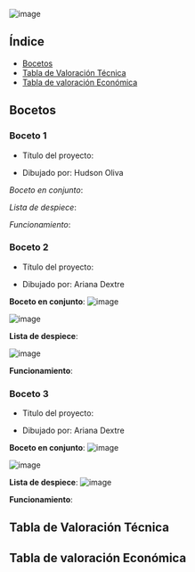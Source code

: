 

![image](https://github.com/Arianadextre/PROYECTO-DE-FUNBIO-1/assets/143019386/96d31fb6-1b95-4c66-a07a-bfc1a709cec6)


## Índice
- [Bocetos](#Bocetos)
- [Tabla de Valoración Técnica](#Tabla-de-Valoración-Técnica)
- [Tabla de valoración Económica](#Tabla-de-valoración-Económica)

## Bocetos
### Boceto 1
- Título del proyecto:

- Dibujado por: Hudson Oliva

*Boceto en conjunto*:

*Lista de despiece*:

*Funcionamiento*:


### Boceto 2
- Título del proyecto: 

- Dibujado por: Ariana Dextre

**Boceto en conjunto**:
![image](https://github.com/Arianadextre/PROYECTO-DE-FUNBIO-1/assets/143019275/242bb414-deb8-427d-8276-0ba64f1c886f)

![image](https://github.com/Arianadextre/PROYECTO-DE-FUNBIO-1/assets/143019386/56f77d28-c132-417d-a46c-3eb5ae99da90)


**Lista de despiece**:

![image](https://github.com/Arianadextre/PROYECTO-DE-FUNBIO-1/assets/143019275/32dbf414-b559-4af9-8da9-cb69209a8ffb)

**Funcionamiento**:

### Boceto 3
- Titulo del proyecto: 

- Dibujado por: Ariana Dextre

**Boceto en conjunto**:
![image](https://github.com/Arianadextre/PROYECTO-DE-FUNBIO-1/assets/143019386/0c685a4b-5f24-4963-963b-c3a08e4329be)

![image](https://github.com/Arianadextre/PROYECTO-DE-FUNBIO-1/assets/143019386/aa4d4800-a5ae-423b-97f5-cb37421181b4)


**Lista de despiece**:
![image](https://github.com/Arianadextre/PROYECTO-DE-FUNBIO-1/assets/143019386/de375a91-75b3-4a07-be5d-4e175f0f2679)





**Funcionamiento**:



## Tabla de Valoración Técnica




## Tabla de valoración Económica




